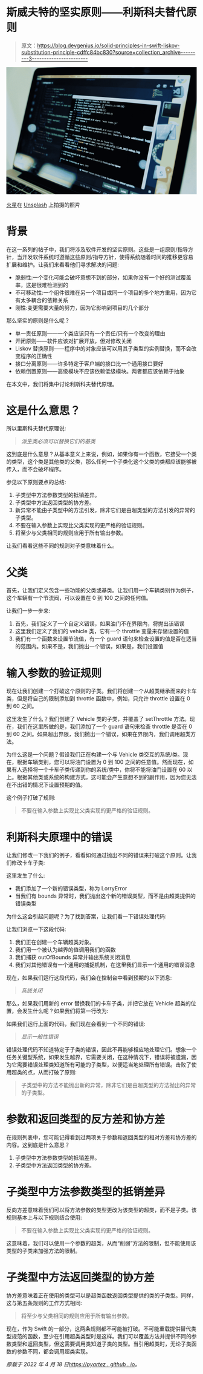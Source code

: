 # 斯威夫特的坚实原则——利斯科夫替代原则

> 原文：<https://blog.devgenius.io/solid-principles-in-swift-liskov-substitution-principle-cdffc84bc830?source=collection_archive---------3----------------------->

![](img/32ea14b7ee7b59404572820ba218521c.png)

[火星](https://unsplash.com/@heylagostechie?utm_source=medium&utm_medium=referral)在 [Unsplash](https://unsplash.com?utm_source=medium&utm_medium=referral) 上拍摄的照片

# 背景

在这一系列的帖子中，我们将涉及软件开发的坚实原则。这些是一组原则/指导方针，当开发软件系统时遵循这些原则/指导方针，使得系统随着时间的推移更容易扩展和维护。让我们来看看他们寻求解决的问题:

*   脆弱性:一个变化可能会破坏意想不到的部分，如果你没有一个好的测试覆盖率，这是很难检测到的
*   不可移动性:一个组件很难在另一个项目或同一个项目的多个地方重用，因为它有太多耦合的依赖关系
*   刚性:变更需要大量的努力，因为它影响到项目的几个部分

那么坚实的原则是什么呢？

*   单一责任原则——一个类应该只有一个责任/只有一个改变的理由
*   开闭原则——软件应该对扩展开放，但对修改关闭
*   Liskov 替换原则——程序中的对象应该可以用其子类型的实例替换，而不会改变程序的正确性
*   接口分离原则——许多特定于客户端的接口比一个通用接口要好
*   依赖倒置原则——高级模块不应该依赖低级模块。两者都应该依赖于抽象

在本文中，我们将集中讨论利斯科夫替代原理。

# 这是什么意思？

所以里斯科夫替代原理说:

> *派生类必须可以替换它们的基类*

这到底是什么意思？从基本意义上来说，例如，如果你有一个函数，它接受一个类的类型，这个类是其他类的父类，那么任何一个子类化这个父类的类都应该能够被传入，而不会破坏程序。

参见以下原则要点的总结:

1.  子类型中方法参数类型的抵销差异。
2.  子类型中方法返回类型的协方差。
3.  新异常不能由子类型中的方法引发，除非它们是由超类型的方法引发的异常的子类型。
4.  不要在输入参数上实现比父类实现的更严格的验证规则。
5.  将至少与父类相同的规则应用于所有输出参数。

让我们看看这些不同的规则对子类意味着什么。

# 父类

首先，让我们定义包含一些功能的父类或基类。让我们用一个车辆类别作为例子，这个车辆有一个节流阀，可以设置在 0 到 100 之间的任何值。

让我们一步一步来:

1.  首先，我们定义了一个自定义错误，如果油门不在界限内，将抛出该错误
2.  这里我们定义了我们的 vehicle 类，它有一个 throttle 变量来存储设置的值
3.  我们有一个函数来设置节流值，有一个 guard 语句来检查设置的值是否在适当的范围内。如果不是，我们抛出一个错误，如果是，我们设置值

# 输入参数的验证规则

现在让我们创建一个打破这个原则的子类。我们将创建一个从超类继承而来的卡车类，但是将自己的限制添加到 throttle 函数中，例如，只允许 throttle 设置在 0 到 60 之间。

这里发生了什么？我们创建了 Vehicle 类的子类，并覆盖了 setThrottle 方法。现在，我们在这里所做的是，我们添加了一个 guard 语句来检查 throttle 是否在 0 到 60 之间。如果超出界限，我们抛出一个错误，如果在界限内，我们调用超类方法。

为什么这是一个问题？假设我们正在构建一个与 Vehicle 类交互的系统/类。现在，根据车辆类别，您可以将油门设置为 0 到 100 之间的任意值。然而现在，如果有人选择将一个卡车子类传递到你的系统/类中，你将不能将油门设置在 60 以上。根据其他类或系统的构建方式，这可能会产生意想不到的副作用，因为您无法在不出错的情况下设置预期的值。

这个例子打破了规则:

> 不要在输入参数上实现比父类实现的更严格的验证规则。

# 利斯科夫原理中的错误

让我们修改一下我们的例子，看看如何通过抛出不同的错误来打破这个原则。让我们修改卡车子类:

这里发生了什么:

*   我们添加了一个新的错误类型，称为 LorryError
*   当我们有 bounds 异常时，我们抛出这个新的错误类型，而不是由超类提供的错误类型

为什么这会引起问题呢？为了找到答案，让我们看一下错误处理代码:

让我们浏览一下这段代码:

1.  我们正在创建一个车辆超类对象。
2.  我们用一个被认为越界的值调用我们的函数
3.  我们捕获 outOfBounds 异常并输出系统关闭消息
4.  我们对其他错误有一个通用的捕捉机制，在这里我们显示一个通用的错误消息

现在，如果我们运行这段代码，我们会在控制台中看到预期的以下消息:

> *系统关闭*

那么，如果我们用新的 error 替换我们的卡车子类，并把它放在 Vehicle 超类的位置，会发生什么呢？如果我们将第一行改为:

如果我们运行上面的代码，我们现在会看到一个不同的错误:

> *显示一般性错误*

错误处理代码不知道特定于子类的错误，因此不再能够相应地处理它们。想象一个任务关键型系统，如果发生越界，它需要关闭，在这种情况下，错误将被遗漏，因为它需要错误处理类知道所有可能的子类型，以便适当地处理所有错误。击败了使用超类的点，从而打破了原则:

> 子类型中的方法不能抛出新的异常，除非它们是由超类型的方法抛出的异常的子类型。

# 参数和返回类型的反方差和协方差

在规则列表中，您可能记得看到过两项关于参数和返回类型的相对方差和协方差的内容。这到底是什么意思？

1.  子类型中方法参数类型的抵销差异。
2.  子类型中方法返回类型的协方差。

# 子类型中方法参数类型的抵销差异

反向方差意味着我们可以将方法参数的类型更改为该类型的超类，而不是子类。该规则基本上与以下规则结合使用:

> 不要在输入参数上实现比父类实现的更严格的验证规则。

这意味着，我们可以使用一个参数的超类，从而“削弱”方法的限制，但不能使用该类型的子类来加强方法的限制。

# 子类型中方法返回类型的协方差

协方差意味着正在使用的类型可以是超类函数返回类型提供的类的子类型。同样，这与第五条规则的工作方式相同:

> 将至少与父类相同的规则应用于所有输出参数。

现在，作为 Swift 的一部分，这两条规则都不可能被打破。不可能重载提供替代类型规范的函数，至少在引用超类类型时是这样。我们可以覆盖方法并提供不同的参数类型和返回类型，但这需要调用类知道子类的类型。当引用超类时，无论子类函数的参数不同，都会调用超类实现。

*原载于 2022 年 4 月 18 日*[*https://pyartez . github . io*](https://pyartez.github.io/architecture/solid-principles-in-swift-liskov-substitution-principle.html)*。*